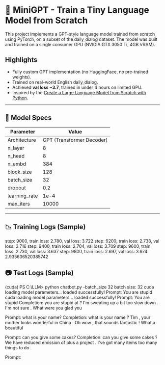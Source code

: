 # 🧠 MiniGPT - Train a Tiny Language Model from Scratch

This project implements a GPT-style language model trained from scratch using PyTorch, on a subset of the daily_dialog dataset. The model was built and trained on a single consumer GPU (NVIDIA GTX 3050 Ti, 4GB VRAM).

##  Highlights

- Fully custom GPT implementation (no HuggingFace, no pre-trained weights).
- Trained on real-world English daily_dialog.
- Achieved **val loss ~3.7**, trained in under 4 hours on limited GPU.
- Inspired by the [Create a Large Language Model from Scratch with Python](https://www.youtube.com/watch?v=UU1WVnMk4E8&t=19003s).

---

## 🔧 Model Specs

| Parameter       | Value         |
|----------------|---------------|
| Architecture   | GPT (Transformer Decoder) |
| n_layer        | 8             |
| n_head         | 8             |
| n_embd         | 384           |
| block_size     | 128           |
| batch_size     | 32            |
| dropout        | 0.2           |
| learning_rate  | 1e-4          |
| max_iters      | 10000         |

---

## 📉 Training Logs (Sample)

step: 9000, train loss: 2.780, val loss: 3.722
step: 9200, train loss: 2.733, val loss: 3.716
step: 9400, train loss: 2.704, val loss: 3.709
step: 9600, train loss: 2.730, val loss: 3.637
step: 9800, train loss: 2.697, val loss: 3.674
2.935636520385742


## 📷 Test Logs (Sample)


(cuda) PS C:\LLM> python chatbot.py -batch_size 32
batch size: 32
cuda
loading model parameters...
loaded successfully!
Prompt:
You are stupid
cuda
loading model parameters...
loaded successfully!
Prompt:
You are stupid
Completion:
you are stupid at ? I'm sweating up a bit too slow down . I'm not sure . What were you glad you



Prompt:
what is your name?
Completion:
what is your name ? Tim , your mother looks wonderful in China . Oh wow , that sounds fantastic ! What a beautiful

Prompt:
can you give some cakes?
Completion:
can you give some cakes ? We have reduced emission of plus a project . I've got many items too many things to do .

Prompt:
